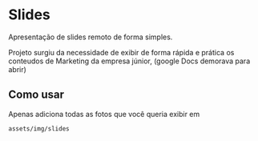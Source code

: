 # Slides
Apresentação de slides remoto de forma simples.

Projeto surgiu da necessidade de exibir de forma rápida e prática os conteudos de Marketing da empresa júnior, (google Docs demorava para abrir)

## Como usar

Apenas adiciona todas as fotos que você queria exibir em 

`assets/img/slides`

